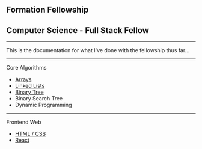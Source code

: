 ## Formation Fellowship

## Computer Science - Full Stack Fellow
---
This is the documentation for what I've done with the fellowship thus far...

---

Core Algorithms

- [Arrays](/CoreAlgos/Arrays/)
- [Linked Lists](/CoreAlgos/LinkedLists/)
- [Binary Tree](/CoreAlgos/BinaryTree/)
- Binary Search Tree
- Dynamic Programming

---

Frontend Web

- [HTML / CSS](/Frontend/HTMLCSS/)
- [React](/Frontend/React/)
